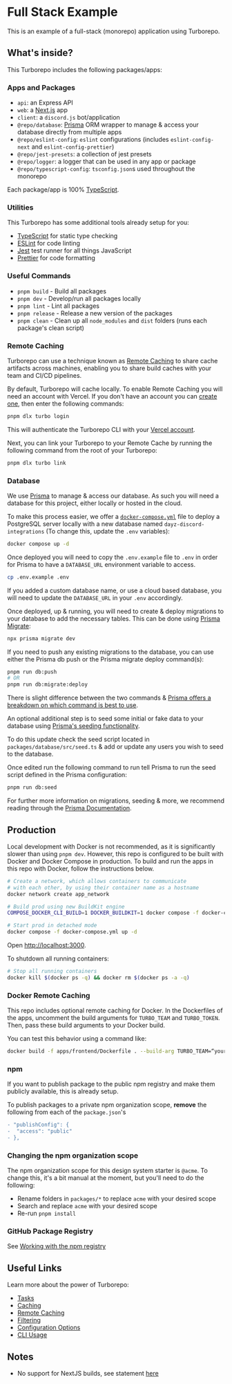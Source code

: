 # Full Stack Example

This is an example of a full-stack (monorepo) application using Turborepo.

## What's inside?

This Turborepo includes the following packages/apps:

### Apps and Packages

- `api`: an Express API
- `web`: a [Next.js](https://nextjs.org/) app
- `client`: a `discord.js` bot/application
- `@repo/database`: [Prisma](https://www.prisma.io/) ORM wrapper to manage & access your database directly from multiple apps
- `@repo/eslint-config`: `eslint` configurations (includes `eslint-config-next` and `eslint-config-prettier`)
- `@repo/jest-presets`: a collection of jest presets
- `@repo/logger`: a logger that can be used in any app or package
- `@repo/typescript-config`: `tsconfig.json`s used throughout the monorepo

Each package/app is 100% [TypeScript](https://www.typescriptlang.org/).

### Utilities

This Turborepo has some additional tools already setup for you:

- [TypeScript](https://www.typescriptlang.org/) for static type checking
- [ESLint](https://eslint.org/) for code linting
- [Jest](https://jestjs.io) test runner for all things JavaScript
- [Prettier](https://prettier.io) for code formatting

### Useful Commands

- `pnpm build` - Build all packages
- `pnpm dev` - Develop/run all packages locally
- `pnpm lint` - Lint all packages
- `pnpm release` - Release a new version of the packages
- `pnpm clean` - Clean up all `node_modules` and `dist` folders (runs each package's clean script)

### Remote Caching

Turborepo can use a technique known as [Remote Caching](https://turbo.build/repo/docs/core-concepts/remote-caching) to share cache artifacts across machines, enabling you to share build caches with your team and CI/CD pipelines.

By default, Turborepo will cache locally. To enable Remote Caching you will need an account with Vercel. If you don't have an account you can [create one](https://vercel.com/signup), then enter the following commands:

```bash
pnpm dlx turbo login
```

This will authenticate the Turborepo CLI with your [Vercel account](https://vercel.com/docs/concepts/personal-accounts/overview).

Next, you can link your Turborepo to your Remote Cache by running the following command from the root of your Turborepo:

```bash
pnpm dlx turbo link
```

### Database

We use [Prisma](https://prisma.io/) to manage & access our database. As such you will need a database for this project, either locally or hosted in the cloud.

To make this process easier, we offer a [`docker-compose.yml`](https://docs.docker.com/compose/) file to deploy a PostgreSQL server locally with a new database named `dayz-discord-integrations` (To change this, update the `.env` variables):

```bash
docker compose up -d
```

Once deployed you will need to copy the `.env.example` file to `.env` in order for Prisma to have a `DATABASE_URL` environment variable to access.

```bash
cp .env.example .env
```

If you added a custom database name, or use a cloud based database, you will need to update the `DATABASE_URL` in your `.env` accordingly.

Once deployed, up & running, you will need to create & deploy migrations to your database to add the necessary tables. This can be done using [Prisma Migrate](https://www.prisma.io/migrate):

```bash
npx prisma migrate dev
```

If you need to push any existing migrations to the database, you can use either the Prisma db push or the Prisma migrate deploy command(s):

```bash
pnpm run db:push
# OR
pnpm run db:migrate:deploy
```

There is slight difference between the two commands & [Prisma offers a breakdown on which command is best to use](https://www.prisma.io/docs/concepts/components/prisma-migrate/db-push#choosing-db-push-or-prisma-migrate).

An optional additional step is to seed some initial or fake data to your database using [Prisma's seeding functionality](https://www.prisma.io/docs/guides/database/seed-database).

To do this update check the seed script located in `packages/database/src/seed.ts` & add or update any users you wish to seed to the database.

Once edited run the following command to run tell Prisma to run the seed script defined in the Prisma configuration:

```bash
pnpm run db:seed
```

For further more information on migrations, seeding & more, we recommend reading through the [Prisma Documentation](https://www.prisma.io/docs/).

## Production

Local development with Docker is not recommended, as it is significantly slower than using `pnpm dev`. However, this repo is configured to be built with Docker and Docker Compose in production. To build and run the apps in this repo with Docker, follow the instructions below.

```bash
# Create a network, which allows containers to communicate
# with each other, by using their container name as a hostname
docker network create app_network

# Build prod using new BuildKit engine
COMPOSE_DOCKER_CLI_BUILD=1 DOCKER_BUILDKIT=1 docker compose -f docker-compose.yml build

# Start prod in detached mode
docker compose -f docker-compose.yml up -d
```

Open <http://localhost:3000>.

To shutdown all running containers:

```bash
# Stop all running containers
docker kill $(docker ps -q) && docker rm $(docker ps -a -q)
```

### Docker Remote Caching

This repo includes optional remote caching for Docker. In the Dockerfiles of the apps, uncomment the build arguments for `TURBO_TEAM` and `TURBO_TOKEN`. Then, pass these build arguments to your Docker build.

You can test this behavior using a command like:

```bash
docker build -f apps/frontend/Dockerfile . --build-arg TURBO_TEAM=“your-team-name” --build-arg TURBO_TOKEN=“your-token“ --no-cache
```

### npm

If you want to publish package to the public npm registry and make them publicly available, this is already setup.

To publish packages to a private npm organization scope, **remove** the following from each of the `package.json`'s

```diff
- "publishConfig": {
-  "access": "public"
- },
```

### Changing the npm organization scope

The npm organization scope for this design system starter is `@acme`. To change this, it's a bit manual at the moment, but you'll need to do the following:

- Rename folders in `packages/*` to replace `acme` with your desired scope
- Search and replace `acme` with your desired scope
- Re-run `pnpm install`

### GitHub Package Registry

See [Working with the npm registry](https://docs.github.com/en/packages/working-with-a-github-packages-registry/working-with-the-npm-registry#publishing-a-package-using-publishconfig-in-the-packagejson-file)

## Useful Links

Learn more about the power of Turborepo:

- [Tasks](https://turbo.build/repo/docs/core-concepts/monorepos/running-tasks)
- [Caching](https://turbo.build/repo/docs/core-concepts/caching)
- [Remote Caching](https://turbo.build/repo/docs/core-concepts/remote-caching)
- [Filtering](https://turbo.build/repo/docs/core-concepts/monorepos/filtering)
- [Configuration Options](https://turbo.build/repo/docs/reference/configuration)
- [CLI Usage](https://turbo.build/repo/docs/reference/command-line-reference)

## Notes

- No support for NextJS builds, see statement [here](https://nextjs.org/docs/architecture/turbopack#unsupported-features)
